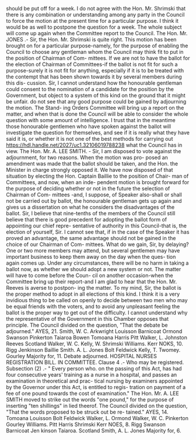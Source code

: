 should be put off for a week. I do not agree with the Hon. Mr. Shrimski that there is any combination or understanding among any party in the Council to force the motion at the present time for a particular purpose. I think it would be as well to postpone the question for a week. The whole subject will come up again when the Committee report to the Council. The Hon. Mr. JONES .- Sir, the Hon. Mr. Shrimski is quite right. This motion has been brought on for a particular purpose-namely, for the purpose of enabling the Council to choose any gentleman whom the Council may think fit to put in the position of Chairman of Com- mittees. If we are not to have the ballot for the election of Chairman of Committees-if the ballot is not fit for such a purpose-surely it is not fit for anything, especially if it is to be treated with the contempt that has been shown towards it by several members during this dis- cussion. Sir, I cannot understand how the honourable gentleman could consent to the nomination of a candidate for the position by the Government, but object to a system of this kind on the ground that it might be unfair. do not see that any good purpose could be gained by adjourning the motion. The Stand- ing Orders Committee will bring up a report on the matter, and when that is done the Council will be able to consider the whole question with some amount of intelligence. I trust that in the meantime those honourable gentlemen who have spoken against the ballot will investigate the question for themselves, and see if it is really what they have said it is, or whether it is not one of the best methods for carrying out https://hdl.handle.net/2027/uc1.32106019788238 what the Council has in view. The Hon. Mr. A. LEE SMITH. - Sir, I am disposed to vote against the adjournment, for two reasons. When the motion was pro- posed an amendment was made that the ballot should be taken, and the Hon. the Minister in charge strongly opposed it. We have now disposed of that situation by electing the Hon. Captain Baillie to the position of Chair- man of Committees, and now, when an inde- pendent motion is brought forward for the purpose of deciding whether or not in the future the selection of Chairman of Com- mittees -and, I suppose, of Speaker also-shall or shall not be carried out by ballot, the honourable gentleman gets up again and gives us a dissertation on what he considers the disadvantages of the ballot. Sir, I believe that nine-tenths of the members of the Council still believe that there is good precedent for adopting the ballot form of appointing our chief repre- sentative of authority in this Council-that is, the election of yourself, Sir. I cannot see that, if in the case of the Speaker it has proved an advantage, the same advantage should not be gained in the choice of our Chairman of Com- mittees. What do we gain, Sir, by delaying? One or two more members may attend, but several gentlemen may have important business to keep them away on the day when the ques- tion again comes up. Under any circumstances, there will be no harm in taking a ballot now, as whether we should adopt a new system or not. The matter will have to come before the Coun- cil on another occasion-when the Committee bring up their report-and I am glad to hear that the Hon. Mr. Reeves is averse to postpon- ing the matter. To my mind, Sir, the ballot is the proper method to adopt in all elections of this kind. I think it is a very invidious thing to be called on openly to decide between two men who may be equal friends with the voters, and to avoid any unpleasant feeling the ballot is the proper way to get out of the difficulty. I cannot understand why the representative of the Government in this Chamber opposes that principle. The Council divided on the question, "That the debate be adjourned." AYES, 21. Smith, W. C. Arkwright Louisson Barnicoat Ormond Swanson Pinkerton Taiaroa Bowen Tomoana Harris Pitt Walker, L. Johnston Reeves Scotland Walker, W. C. Kelly, W. Shrimski Williams. Kerr NOKS, 10. Rigg Jenkinson Baillie Smith. A. L. Jones Bolt Feldwick Kelly, T. Twomey. Gourley Majority for, 11. Debate adjourned. HOSPITAL NURSES REGISTRATION BILL. IN COMMITTEE. Clause 4 .- Who may be registered. Subsection (2) .- " Every person who. on the passing of this Act, has had four consecutive years' training as a nurse in a hospital, and passes an examination in theoretical and prac- tical nursing by examiners appointed by the Governor under this Act, is entitled to regis- tration on payment of a fee of one pound towards the cost of examination." The Hon. Mr. A. LEE SMITH moved to strike out the words "one pound," for the purpose of inserting "ten shillings" in lied theerof. The Council divided on the question, "That the words proposed to be struck out be re- tained." AYES, 14. Tomoana Louisson Bolt Feldwick Walker, L. Ormond Walker, W. C. Pinkerton Gourley Williams. Pitt Harris Shrimski Kerr NOES, 8. Rigg Swanson Barnicoat Jen kinson Taiaroa. Scotland Smith, A. L. Jones Majority for, 6. 